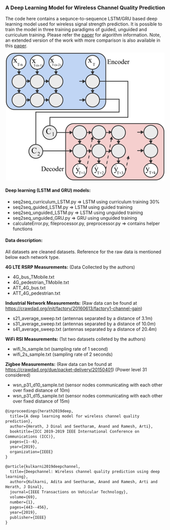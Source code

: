 ### A Deep Learning Model for Wireless Channel Quality Prediction ###

The code here contains a sequnce-to-sequence LSTM/GRU based deep learning model used for wireless signal strength prediction. It is possible to train the model in three training paradigms of guided, unguided and curriculum training. Please refer the [paper](http://www.dinalherath.com/papers/2019ICC.pdf) for algorithm information. Note, an extended version of the work with more comparison is also available in this [paper](http://www.dinalherath.com/papers/2019tvt.pdf).

<p align="center">
  <img src="image.jpg" width="500">
</p>

#### Deep learning (LSTM and GRU) models:

- seq2seq_curriculum_LSTM.py => LSTM using curriculum training 30%
- seq2seq_guided_LSTM.py => LSTM using guided training
- seq2seq_unguided_LSTM.py => LSTM using unguided training
- seq2seq_unguided_GRU.py => GRU using unguided training
- calculateError.py, fileprocessor.py, preprocessor.py => contains helper functions

#### Data description:

All datasets are cleaned datasets. Reference for the raw data is mentioned below each network type.

**4G LTE RSRP Measurements:**
(Data Collected by the authors)
- 4G_bus_TMobile.txt
- 4G_pedestrian_TMobile.txt
- ATT_4G_bus.txt
- ATT_4G_pedestrian.txt

**Industrial Network Measurements:**
(Raw data can be found at https://crawdad.org/init/factory/20160613/factory1-channel-gain)
- s21_average_sweep.txt (antennas separated by a distance of 3.1m)
- s31_average_sweep.txt (antennas separated by a distance of 10.0m)
- s41_average_sweep.txt (antennas separated by a distance of 20.4m)

**WiFi RSI Measurements:**
(1st two datasets colleted by the authors)
- wifi_1s_sample.txt (sampling rate of 1 second)
- wifi_2s_sample.txt (sampling rate of 2 seconds)

**Zigbee Measurements:**
(Raw data can be found at https://crawdad.org/due/packet-delivery/20150401)
(Power level 31 considered)
- wsn_p31_d10_sample.txt (sensor nodes communicating with each other over fixed distance of 10m)
- wsn_p31_d15_sample.txt (sensor nodes communicating with each other over fixed distance of 15m)

```
@inproceedings{herath2019deep,
  title={A deep learning model for wireless channel quality prediction},
  author={Herath, J Dinal and Seetharam, Anand and Ramesh, Arti},
  booktitle={ICC 2019-2019 IEEE International Conference on Communications (ICC)},
  pages={1--6},
  year={2019},
  organization={IEEE}
}
```

```
@article{kulkarni2019deepchannel,
  title={Deepchannel: Wireless channel quality prediction using deep learning},
  author={Kulkarni, Adita and Seetharam, Anand and Ramesh, Arti and Herath, J Dinal},
  journal={IEEE Transactions on Vehicular Technology},
  volume={69},
  number={1},
  pages={443--456},
  year={2019},
  publisher={IEEE}
}
```
